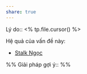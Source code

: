 ```yaml
---
share: true
---
```

Lý do:: <% tp.file.cursor() %>

Hệ quả của vấn đề này:
- [Stalk Ngọc](../Stalk%20Ng%E1%BB%8Dc.md)


%%
Giải pháp gợi ý:: 
%%


